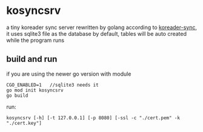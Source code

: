 # kosyncsrv
a tiny koreader sync server rewritten by golang according to
[koreader-sync](https://github.com/myelsukov/koreader-sync),
it uses sqlite3 file as the database by default, tables will be auto created while the program runs

## build and run
if you are using the newer go version with module
```
CGO_ENABLED=1   //sqlite3 needs it
go mod init kosyncsrv
go build
```
run:
```
kosyncsrv [-h] [-t 127.0.0.1] [-p 8080] [-ssl -c "./cert.pem" -k "./cert.key"]
```



